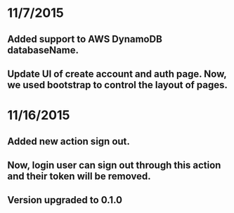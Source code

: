 # 11/7/2015
## Added support to AWS DynamoDB databaseName.   
## Update UI of create account and auth page. Now, we used bootstrap to control the layout of pages.  

# 11/16/2015
## Added new action sign out.   
## Now, login user can sign out through this action and their token will be removed.  
## Version upgraded to 0.1.0
